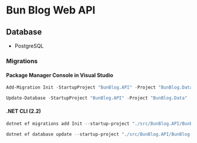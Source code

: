 # Bun Blog Web API

## Database
- PostgreSQL

### Migrations
#### Package Manager Console in Visual Studio

```powershell
Add-Migration Init -StartupProject "BunBlog.API" -Project "BunBlog.Data"

Update-Database -StartupProject "BunBlog.API" -Project "BunBlog.Data"
```

#### .NET CLI (2.2)
```powershell
dotnet ef migrations add Init --startup-project "./src/BunBlog.API/BunBlog.API.csproj" --project "./src/BunBlog.Data/BunBlog.Data.csproj"

dotnet ef database update --startup-project "./src/BunBlog.API/BunBlog.API.csproj" --project "./src/BunBlog.Data/BunBlog.Data.csproj"
```